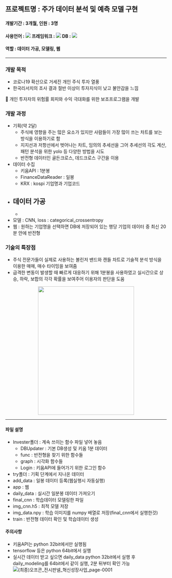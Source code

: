 ## 프로젝트명 : 주가 데이터 분석 및 예측 모델 구현
#### 개발기간 : 3개월, 인원 : 3명 
#### 사용언어 : <img src="https://img.shields.io/badge/Python-3766AB?style=flat-square&logo=Python&logoColor=white"/></a> 프레임워크 : <img src="https://img.shields.io/badge/flask-000000?style=flat-square&logo=flask&logoColor=white"/></a> DB : <img src="https://img.shields.io/badge/MySQL-4479A1?style=flat-square&logo=MySQL&logoColor=white"/></a>
#### 역할 : 데이터 가공, 모델링, 웹
-----------------------------------------------------------------
### 개발 목적
- 코로나19 확산으로 거세진 개인 주식 투자 열풍
- 한국리서치의 조사 결과 절반 이상이 투자지식이 낮고 불안감을 느낌  

🚩 개인 투자자의 위험률 회피와 수익 극대화를 위한 보조프로그램을 개발
### 개발 과정
- 기획(약 2달)  
  - 주식에 영향을 주는 많은 요소가 있지만 사람들이 가장 많이 쓰는 차트를 보는 방식을 이용하기로 함
  - 지지선과 저항선에서 벗어나는 차트, 임의의 추세선을 그어 추세선의 각도 계산, 패턴 분석을 위한 yolo 등 다양한 방법을 시도
  - 반전형 데이터인 골든크로스, 데드크로스 구간을 이용
- 데이터 수집
  - 키움API : 1분봉
  - FinanceDataReader : 일봉
  - KRX : kospi 기업명과 기업코드
- 데이터 가공
  - 
  - 
- 모델 : CNN, loss : categorical_crossentropy
- 웹 : 원하는 기업명을 선택하면 DB에 저장되어 있는 행당 기업의 데이터 중 최신 20분 안에 반전형 
### 기술의 특장점
- 주식 전문가들이 실제로 사용하는 볼린저 밴드와 캔들 차트로 기술적 분석 방식을 이용한 매매, 매수 타이밍을 보여줌
- 급격한 변동이 발생할 때 빠르게 대응하기 위해 1분봉을 사용하였고 실시간으로 상승, 하락, 보합의 각각 확률을 보여주어 이용자의 판단을 도움  
<p align="center"><img src="https://user-images.githubusercontent.com/82499513/141749957-bde7c902-f13a-49f6-85dd-5a062f77e537.PNG"  width="300" height="400"/></img></p>

-----------------------------------------------------------------
#### 파일 설명
- Invester폴더 : 계속 쓰이는 함수 파일 넣어 놓음
  - DBUpdater : 기본 DB생성 및 키움 1분 데이터
  - func : 반전형을 찾기 위한 함수들
  - graph : 시각화 함수들
  - Login : 키움API에 들어가기 위한 로그인 함수
- try폴더 : 기획 단계에서 지나온 데이터 
- add_data : 일봉 데이터 등록(웹실행시 자동실행)
- app : 웹
- daily_data : 실시간 일분봉 데이터 가져오기
- final_cnn : 학습데이터 모델링한 파일
- img_cnn.h5 : 최적 모델 저장
- img_data.npy : 학습 이미지를 numpy 배열로 저장(final_cnn에서 실행한것)
- train : 반전형 데이터 확인 및 학습데이터 생성
#### 주의사항
- 키움API는 python 32bit에서만 실행됨
- tensorflow 등은 python 64bit에서 실행
- 실시간 데이터 받고 싶으면 daily_data python 32bit에서 실행 후 daily_modeling를 64bit에서 같이 실행, 2분 뒤부터 확인 가능
![(최종)오프콘_전시판넬_혁신성장사업_page-0001](https://user-images.githubusercontent.com/82499513/138584725-170d2b12-cdcb-4135-9234-d7b19de168ae.jpg)
